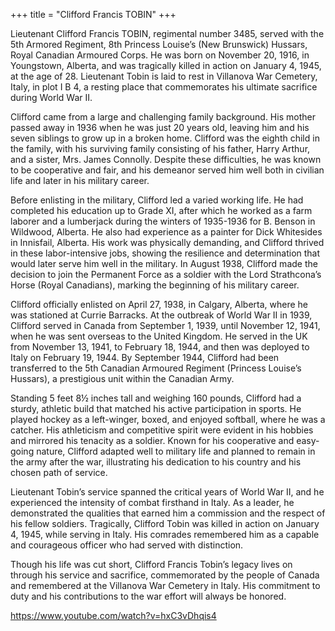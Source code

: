 +++
title = "Clifford Francis TOBIN"
+++

Lieutenant Clifford Francis TOBIN, regimental number 3485, served with the 5th Armored Regiment, 8th Princess Louise’s (New Brunswick) Hussars, Royal Canadian Armoured Corps. 
He was born on November 20, 1916, in Youngstown, Alberta, and was tragically killed in action on January 4, 1945, at the age of 28. Lieutenant Tobin is laid to rest in Villanova War Cemetery, Italy, in plot I B 4, a resting place that commemorates his ultimate sacrifice during World War II.

Clifford came from a large and challenging family background. His mother passed away in 1936 when he was just 20 years old, leaving him and his seven siblings to grow up in a broken home. Clifford was the eighth child in the family, with his surviving family consisting of his father, Harry Arthur, and a sister, Mrs. James Connolly. Despite these difficulties, he was known to be cooperative and fair, and his demeanor served him well both in civilian life and later in his military career.

Before enlisting in the military, Clifford led a varied working life. He had completed his education up to Grade XI, after which he worked as a farm laborer and a lumberjack during the winters of 1935-1936 for B. Benson in Wildwood, Alberta. He also had experience as a painter for Dick Whitesides in Innisfail, Alberta. His work was physically demanding, and Clifford thrived in these labor-intensive jobs, showing the resilience and determination that would later serve him well in the military. In August 1938, Clifford made the decision to join the Permanent Force as a soldier with the Lord Strathcona’s Horse (Royal Canadians), marking the beginning of his military career.

Clifford officially enlisted on April 27, 1938, in Calgary, Alberta, where he was stationed at Currie Barracks. At the outbreak of World War II in 1939, Clifford served in Canada from September 1, 1939, until November 12, 1941, when he was sent overseas to the United Kingdom. He served in the UK from November 13, 1941, to February 18, 1944, and then was deployed to Italy on February 19, 1944. By September 1944, Clifford had been transferred to the 5th Canadian Armoured Regiment (Princess Louise’s Hussars), a prestigious unit within the Canadian Army.

Standing 5 feet 8½ inches tall and weighing 160 pounds, Clifford had a sturdy, athletic build that matched his active participation in sports. He played hockey as a left-winger, boxed, and enjoyed softball, where he was a catcher. His athleticism and competitive spirit were evident in his hobbies and mirrored his tenacity as a soldier. Known for his cooperative and easy-going nature, Clifford adapted well to military life and planned to remain in the army after the war, illustrating his dedication to his country and his chosen path of service.

Lieutenant Tobin’s service spanned the critical years of World War II, and he experienced the intensity of combat firsthand in Italy. As a leader, he demonstrated the qualities that earned him a commission and the respect of his fellow soldiers. Tragically, Clifford Tobin was killed in action on January 4, 1945, while serving in Italy. His comrades remembered him as a capable and courageous officer who had served with distinction.

Though his life was cut short, Clifford Francis Tobin’s legacy lives on through his service and sacrifice, commemorated by the people of Canada and remembered at the Villanova War Cemetery in Italy. 
His commitment to duty and his contributions to the war effort will always be honored.

https://www.youtube.com/watch?v=hxC3vDhqis4

